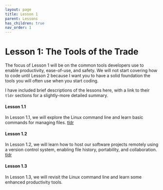 ```yaml
---
layout: page
title: Lesson 1
parent: Lessons
has_children: true
nav_order: 1
---
```

# Lesson 1: The Tools of the Trade

The focus of Lesson 1 will be on the common tools developers use to enable productivity, ease-of-use, and safety. We will not start covering how to code until Lesson 2 because I want you to have a solid foundation the tools you will often use when you start coding.

I have included brief descriptions of the lessons here, with a link to their `tldr` sections for a slightly-more detailed summary.

#### Lesson 1.1

In Lesson 1.1, we will explore the Linux command line and learn basic commands for managing files. [tldr](lesson_1_1.html#tldr)

#### Lesson 1.2

In Lesson 1.2, we will learn how to host our software projects remotely using a version control system, enabling file history, portability, and collaboration. [tldr](lesson_1_2.html#tldr)

#### Lesson 1.3

In Lesson 1.3, we will revisit the Linux command line and learn some enhanced productivity tools.
